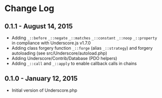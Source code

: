 
# Change Log

## 0.1.1 - August 14, 2015

+ Adding `_::before` `_::negate` `_::matches` `_::constant` `_::noop` `_::property` in compliance with Underscore.js v1.7.0
+ Adding class forgery function `_::forge` (alias `_::strategy`) and forgery autoloading (see src/Underscore/autoload.php)
+ Adding Underscore/Contrib/Database (PDO helpers)
+ Adding `_::call` and `_::apply` to enable callback calls in chains

## 0.1.0 - January 12, 2015

+ Initial version of Underscore.php